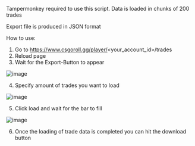 Tampermonkey required to use this script.
Data is loaded in chunks of 200 trades

Export file is produced in JSON format

How to use:

1. Go to https://www.csgoroll.gg/player/<your_account_id>/trades
2. Reload page
3. Wait for the Export-Button to appear

![image](https://github.com/user-attachments/assets/3e60b860-d33c-4d81-84d9-11e23314b68a)

4. Specify amount of trades you want to load

![image](https://github.com/user-attachments/assets/3d0f4a7f-22cf-4f00-9512-3fd7c2c82116)

5. Click load and wait for the bar to fill

![image](https://github.com/user-attachments/assets/6ef0160d-c8d9-4d85-9c15-5af8363d5b29)

6. Once the loading of trade data is completed you can hit the download button
